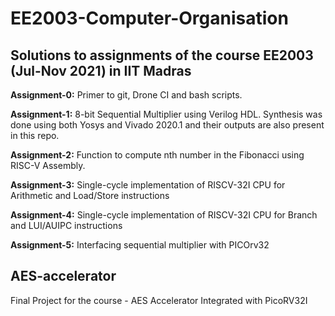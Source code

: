 # EE2003-Computer-Organisation

## Solutions to assignments of the course EE2003 (Jul-Nov 2021) in IIT Madras

**Assignment-0:** 
Primer to git, Drone CI and bash scripts.

**Assignment-1:**
8-bit Sequential Multiplier using Verilog HDL. Synthesis was done using both Yosys and Vivado 2020.1 and their outputs are also present in this repo.

**Assignment-2:**
Function to compute nth number in the Fibonacci using RISC-V Assembly.

**Assignment-3:**
Single-cycle implementation of RISCV-32I CPU for Arithmetic and Load/Store instructions

**Assignment-4:**
Single-cycle implementation of RISCV-32I CPU for Branch and LUI/AUIPC instructions

**Assignment-5:**
Interfacing sequential multiplier with PICOrv32

## AES-accelerator
Final Project for the course - AES Accelerator Integrated with PicoRV32I

